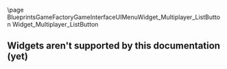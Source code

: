 \page BlueprintsGameFactoryGameInterfaceUIMenuWidget_Multiplayer_ListButton Widget_Multiplayer_ListButton
## Widgets aren't supported by this documentation (yet)

